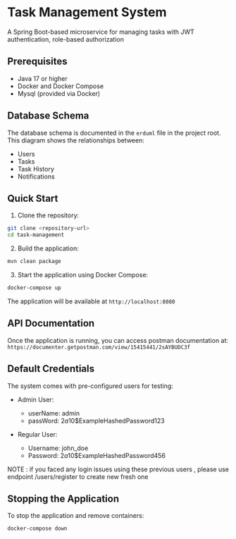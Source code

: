 # Task Management System

A Spring Boot-based microservice for managing tasks with JWT authentication, role-based authorization

## Prerequisites

- Java 17 or higher
- Docker and Docker Compose
- Mysql (provided via Docker)

## Database Schema

The database schema is documented in the `erduml` file in the project root. This diagram shows the relationships
between:

- Users
- Tasks
- Task History
- Notifications

## Quick Start

1. Clone the repository:

```bash
git clone <repository-url>
cd task-management
```

2. Build the application:

```bash
mvn clean package
```

3. Start the application using Docker Compose:

```bash
docker-compose up
```

The application will be available at `http://localhost:8080`

## API Documentation

Once the application is running, you can access postman documentation at:
`https://documenter.getpostman.com/view/15415441/2sAYBUDC3f`

## Default Credentials

The system comes with pre-configured users for testing:

- Admin User:
    - userName: admin
    - passWord: $2a$10$ExampleHashedPassword123

- Regular User:
    - Username: john_doe
    - Password: $2a$10$ExampleHashedPassword456

NOTE : if you faced any login issues using these previous users , please use endpoint /users/register to create new
fresh one

## Stopping the Application

To stop the application and remove containers:

```bash
docker-compose down
```